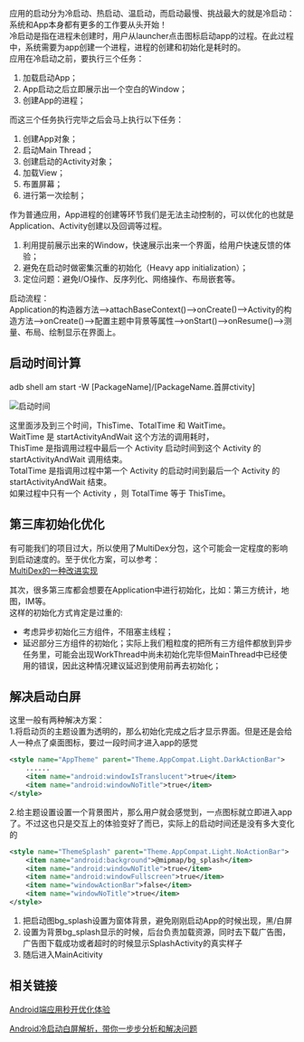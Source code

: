 应用的启动分为冷启动、热启动、温启动，而启动最慢、挑战最大的就是冷启动：系统和App本身都有更多的工作要从头开始！   
冷启动是指在进程未创建时，用户从launcher点击图标启动app的过程。在此过程中，系统需要为app创建一个进程，进程的创建和初始化是耗时的。   
应用在冷启动之前，要执行三个任务：   
1. 加载启动App；
2. App启动之后立即展示出一个空白的Window；
3. 创建App的进程；

而这三个任务执行完毕之后会马上执行以下任务：  
1. 创建App对象；
2. 启动Main Thread；
3. 创建启动的Activity对象；
4. 加载View；
5. 布置屏幕；
6. 进行第一次绘制；

作为普通应用，App进程的创建等环节我们是无法主动控制的，可以优化的也就是Application、Activity创建以及回调等过程。   
1. 利用提前展示出来的Window，快速展示出来一个界面，给用户快速反馈的体验；
2. 避免在启动时做密集沉重的初始化（Heavy app initialization）；
3. 定位问题：避免I/O操作、反序列化、网络操作、布局嵌套等。  

启动流程：  
Application的构造器方法——>attachBaseContext()——>onCreate()——>Activity的构造方法——>onCreate()——>配置主题中背景等属性——>onStart()——>onResume()——>测量、布局、绘制显示在界面上。

## 启动时间计算
adb shell am start -W [PackageName]/[PackageName.首屏ctivity]  

![启动时间](http://upload-images.jianshu.io/upload_images/1836169-c080e48cec8c3376.png?imageMogr2/auto-orient/strip%7CimageView2/2/w/1240)

这里面涉及到三个时间，ThisTime、TotalTime 和 WaitTime。   
WaitTime 是 startActivityAndWait 这个方法的调用耗时，   
ThisTime 是指调用过程中最后一个 Activity 启动时间到这个 Activity 的 startActivityAndWait 调用结束。  
TotalTime 是指调用过程中第一个 Activity 的启动时间到最后一个 Activity 的 startActivityAndWait 结束。   
如果过程中只有一个 Activity ，则 TotalTime 等于 ThisTime。

## 第三库初始化优化  
有可能我们的项目过大，所以使用了MultiDex分包，这个可能会一定程度的影响到启动速度的。至于优化方案，可以参考：  
[MultiDex的一种改进实现](https://github.com/whyalwaysmea/LearningNotes/blob/master/Android/Multidex.md)   

其次，很多第三库都会想要在Application中进行初始化，比如：第三方统计，地图，IM等。  
这样的初始化方式肯定是过重的:  
* 考虑异步初始化三方组件，不阻塞主线程；
* 延迟部分三方组件的初始化；实际上我们粗粒度的把所有三方组件都放到异步任务里，可能会出现WorkThread中尚未初始化完毕但MainThread中已经使用的错误，因此这种情况建议延迟到使用前再去初始化；



## 解决启动白屏
这里一般有两种解决方案：  
1.将启动页的主题设置为透明的，那么初始化完成之后才显示界面。但是还是会给人一种点了桌面图标，要过一段时间才进入app的感觉
```xml
<style name="AppTheme" parent="Theme.AppCompat.Light.DarkActionBar">
    ......
    <item name="android:windowIsTranslucent">true</item>
    <item name="android:windowNoTitle">true</item>
</style>
```
2.给主题设置设置一个背景图片，那么用户就会感觉到，一点图标就立即进入app了。不过这也只是交互上的体验变好了而已，实际上的启动时间还是没有多大变化的
```xml
<style name="ThemeSplash" parent="Theme.AppCompat.Light.NoActionBar">
    <item name="android:background">@mipmap/bg_splash</item>
    <item name="android:windowNoTitle">true</item>
    <item name="android:windowFullscreen">true</item>
    <item name="windowActionBar">false</item>
    <item name="windowNoTitle">true</item>
</style>
```


1. 把启动图bg_splash设置为窗体背景，避免刚刚启动App的时候出现，黑/白屏
2. 设置为背景bg_splash显示的时候，后台负责加载资源，同时去下载广告图，广告图下载成功或者超时的时候显示SplashActivity的真实样子
3. 随后进入MainAcitivity


## 相关链接
[Android端应用秒开优化体验](http://zhengxiaoyong.me/2016/07/18/Android%E7%AB%AF%E5%BA%94%E7%94%A8%E7%A7%92%E5%BC%80%E4%BC%98%E5%8C%96%E4%BD%93%E9%AA%8C/)

[Android冷启动白屏解析，带你一步步分析和解决问题](http://blog.csdn.net/guolin_blog/article/details/51019856)
